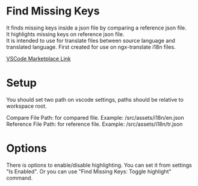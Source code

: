 # Find Missing Keys

It finds missing keys inside a json file by comparing a reference json file.\
It highlights missing keys on reference json file.\
It is intended to use for translate files between source language and translated language. First created for use on ngx-translate i18n files.

[VSCode Marketplace Link](https://marketplace.visualstudio.com/items?itemName=berkayyildiz.find-missing-keys)

# Setup

You should set two path on vscode settings, paths should be relative to workspace root.

Compare File Path: for compared file. Example: /src/assets/i18n/en.json\
Reference File Path: for reference file. Example: /src/assets/i18n/tr.json

# Options

There is options to enable/disable highlighting. You can set it from settings "Is Enabled". Or you can use "Find Missing Keys: Toggle highlight" command.
